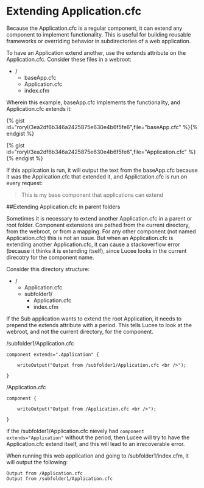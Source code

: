 # Extending Application.cfc

Because the Application.cfc is a regular component, it can extend any component to implement functionality. This is useful for building reusable frameworks or overriding behavior in subdirectories of a web application.

To have an Application extend another, use the extends attribute on the Application.cfc. Consider these files in a webroot:

* /
  * baseApp.cfc
  * Application.cfc
  * index.cfm

Wherein this example, baseApp.cfc implements the functionality, and Application.cfc extends it:

{% gist id="roryl/3ea2df6b346a2425875e630e4b6f5fe6",file="baseApp.cfc" %}{% endgist %}

{% gist id="roryl/3ea2df6b346a2425875e630e4b6f5fe6",file="Application.cfc" %}{% endgist %}

If this application is run, it will output the text from the baseApp.cfc because it was the Application.cfc that extended it, and Applictation.cfc is run on every request: 

> This is my base component that applications can extend

##Extending Application.cfc in parent folders

Sometimes it is necessary to extend another Application.cfc in a parent or root folder. Component extensions are pathed from the current directory, from the webroot, or from a mapping. For any other component (not named Application.cfc) this is not an issue. But when an Application.cfc is extending another Application.cfc, it can cause a stackoverflow error (because it thinks it is extending itself), since Lucee looks in the current direcotry for the component name. 

Consider this directory structure: 

* /
  * Application.cfc
  * subfolder1/
    * Application.cfc
    * index.cfm

If the Sub application wants to extend the root Application, it needs to prepend the extends attribute with a period. This tells Lucee to look at the webroot, and not the current directory, for the component.

/subfolder1/Application.cfc
```
component extends=".Application" {

	writeOutput("Output from /subfolder1/Application.cfc <br />");

}
```

/Application.cfc
```
component {

	writeOutput("Output from /Application.cfc <br />");

}
```

if the /subfolder1/Application.cfc nievely had `component extends="Application"` without the period, then Lucee will try to have the Application.cfc extend itself, and this will lead to an irrecoverable error.

When running this web application and going to /subfolder1/index.cfm, it will output the following:

```
Output from /Application.cfc 
Output from /subfolder1/Application.cfc 
```